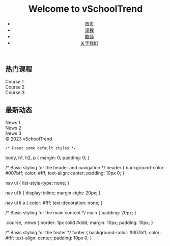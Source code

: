 <!DOCTYPE html>
<html>
<head>
    <title>vSchoolTrend - 教育平台</title>
    <link rel="stylesheet" type="text/css" href="styles.css">
</head>
<body>
    <header>
        <h1>Welcome to vSchoolTrend</h1>
        <nav>
            <ul>
                <li><a href="#">首页</a></li>
                <li><a href="#">课程</a></li>
                <li><a href="#">教师</a></li>
                <li><a href="#">关于我们</a></li>
            </ul>
        </nav>
    </header>
    <main>
        <section>
            <h2>热门课程</h2>
            <div class="course">Course 1</div>
            <div class="course">Course 2</div>
            <div class="course">Course 3</div>
        </section>
        <section>
            <h2>最新动态</h2>
            <div class="news">News 1</div>
            <div class="news">News 2</div>
            <div class="news">News 3</div>
        </section>
    </main>
    <footer>
        &copy; 2023 vSchoolTrend
    </footer>
    <script src="script.js"></script>

    /* Reset some default styles */
body, h1, h2, p {
    margin: 0;
    padding: 0;
}

/* Basic styling for the header and navigation */
header {
    background-color: #007bff;
    color: #fff;
    text-align: center;
    padding: 10px 0;
}

nav ul {
    list-style-type: none;
}

nav ul li {
    display: inline;
    margin-right: 20px;
}

nav ul li a {
    color: #fff;
    text-decoration: none;
}

/* Basic styling for the main content */
main {
    padding: 20px;
}

.course, .news {
    border: 1px solid #ddd;
    margin: 10px;
    padding: 10px;
}

/* Basic styling for the footer */
footer {
    background-color: #007bff;
    color: #fff;
    text-align: center;
    padding: 10px 0;
}

</body>
</html>
